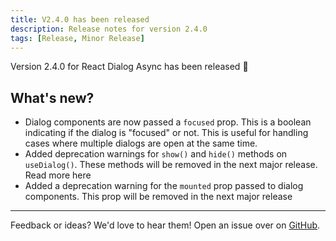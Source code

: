 ```yaml
---
title: V2.4.0 has been released
description: Release notes for version 2.4.0
tags: [Release, Minor Release]
---
```


Version 2.4.0 for React Dialog Async has been released 🎉
<!-- truncate -->

## What's new?
* Dialog components are now passed a `focused` prop. This is a boolean indicating if the dialog is "focused" or not. This is useful for handling cases where multiple dialogs are open at the same time.
* Added deprecation warnings for `show()` and `hide()` methods on `useDialog()`. These methods will be removed in the next major release. Read more here
* Added a deprecation warning for the `mounted` prop passed to dialog components. This prop will be removed in the next major release
---

Feedback or ideas? We'd love to hear them! Open an issue over on [GitHub](https://github.com/a16n-dev/react-dialog-async/issues).

